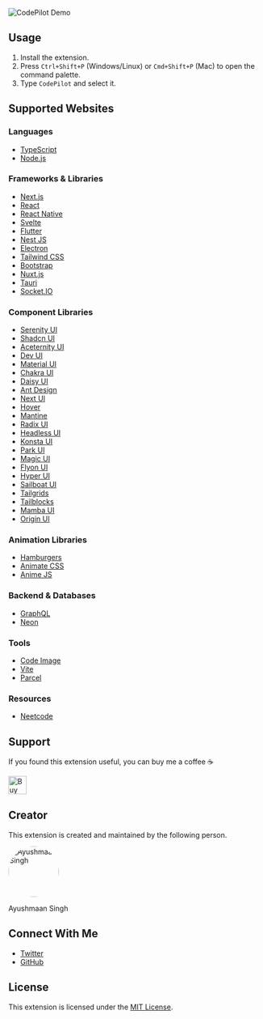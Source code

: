 ![CodePilot Demo](https://i.imgur.com/MKkDeGq.gif)

## Usage

1. Install the extension.
2. Press `Ctrl+Shift+P` (Windows/Linux) or `Cmd+Shift+P` (Mac) to open the command palette.
3. Type `CodePilot` and select it.

## Supported Websites

### Languages

- [TypeScript](https://www.typescriptlang.org/)
- [Node.js](https://nodejs.org/en/)

### Frameworks & Libraries

- [Next.js](https://nextjs.org/)
- [React](https://react.dev/)
- [React Native](https://reactnative.dev/)
- [Svelte](https://svelte.dev/)
- [Flutter](https://flutter.dev/)
- [Nest JS](https://nestjs.com/)
- [Electron](https://www.electronjs.org/)
- [Tailwind CSS](https://tailwindcss.com/)
- [Bootstrap](https://getbootstrap.com/)
- [Nuxt.js](https://nuxt.com/)
- [Tauri](https://tauri.app/)
- [Socket.IO](https://socket.io/)

### Component Libraries

- [Serenity UI](https://serenity-ui.com/)
- [Shadcn UI](https://ui.shadcn.com/)
- [Aceternity UI](https://ui.aceternity.com/)
- [Dev UI](https://www.devui.io/)
- [Material UI](https://mui.com/material-ui/)
- [Chakra UI](https://v2.chakra-ui.com/)
- [Daisy UI](https://daisyui.com/)
- [Ant Design](https://ant.design/)
- [Next UI](https://nextui.org/)
- [Hover](https://www.hover.dev/)
- [Mantine](https://ui.mantine.dev/)
- [Radix UI](https://www.radix-ui.com/)
- [Headless UI](https://headlessui.com/)
- [Konsta UI](https://konstaui.com/)
- [Park UI](https://park-ui.com/)
- [Magic UI](https://magicui.design/)
- [Flyon UI](https://flyonui.com/)
- [Hyper UI](https://www.hyperui.dev/)
- [Sailboat UI](https://sailboatui.com/)
- [Tailgrids](https://tailgrids.com/)
- [Tailblocks](https://tailblocks.cc/)
- [Mamba UI](https://mambaui.com/)
- [Origin UI](https://originui.com/)

### Animation Libraries

- [Hamburgers](https://jonsuh.com/hamburgers/)
- [Animate CSS](https://animate.style/)
- [Anime JS](https://animejs.com/)

### Backend & Databases

- [GraphQL](https://graphql.org/)
- [Neon](https://neon.tech/)

### Tools

- [Code Image](https://codeimage.dev/)
- [Vite](https://vitejs.dev/)
- [Parcel](https://parceljs.org/)

### Resources

- [Neetcode](https://neetcode.io/)

## Support

If you found this extension useful, you can buy me a coffee ☕️

<a href="https://ko-fi.com/ayushmxxn" target="_blank">
    <a href='https://ko-fi.com/H2H6WCASE' target='_blank'><img height='36' style='border:0px;height:36px;' src='https://storage.ko-fi.com/cdn/kofi1.png?v=6' border='0' alt='Buy Me a Coffee at ko-fi.com' /></a>
</a>

## Creator

This extension is created and maintained by the following person.

<img src="https://i.ibb.co/SBH4G8V/Avatar.jpg" alt="Ayushmaan Singh" width="100" height="100" style="border-radius: 50%;">

Ayushmaan Singh

## Connect With Me

- [Twitter](https://twitter.com/ayushmxxn)
- [GitHub](https://github.com/ayushmxxn)

## License

This extension is licensed under the [MIT License](LICENSE).
